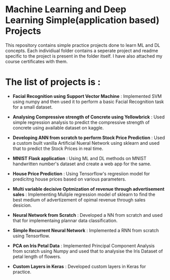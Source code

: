# Machine Learning and Deep Learning Simple(application based) Projects
This repository contains simple practice projects done to learn ML and DL concepts. Each individiual folder contains a seperate project and readme specific to the project is present in the folder itself.
I have also attached my course certificates with them.

# The list of projects is :

  * **__Facial Recognition using Support Vector Machine__** : Implemented SVM using numpy and then used it to perform a basic Facial Recognition task for a small dataset.
  
  * **__Analysing Compressive strength of Concrete using Yellowbrick__** : Used simple regression analysis to predict the compressive strength of concrete using available dataset on kaggle.
  
  * **__Developing ANN from scratch to perform Stock Price Prediction__** : Used a custom built vanilla Artificial Nueral Network using sklearn and used that to predict the Stock Prices in real time.
  
  * **__MNIST Flask application__** : Using ML and DL methods on MNIST handwritten number's dataset and create a web app for the same. 
  
  * **__House Price Prediction__** : Using Tensorflow's regresiion model for predicitng house prices based on various parameters. 
  
  * **__Multi variable decisive Optmization of revenue through advertisement sales__** : Implementing Muliple regression model of sklearn to find the best medium of advertizement of opimal revenue through sales desicion. 
  
  * **__Neural Network from Scratch__** : Developed a NN from scratch and used that for implementaing plannar data classification.
  
  * **__Simple Recurrent Neural Network__** : Implemented a RNN from scratch using Tensorflow.
  
  * **__PCA on Iris Petal Data__** : Implemented Principal Component Analysis from scratch using Numpy and used that to analysise the Iris Dataset of petal length of flowers. 
  
  * **__Custom Layers in Keras__** : Developed custom layers in Keras for practice.